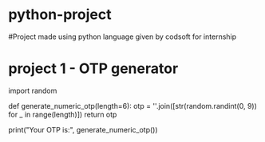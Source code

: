 # python-project
#Project made using python language given by codsoft for internship
# project 1 - OTP generator
import random

def generate_numeric_otp(length=6):
    otp = ''.join([str(random.randint(0, 9)) for _ in range(length)])
    return otp


print("Your OTP is:", generate_numeric_otp())
